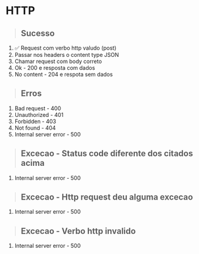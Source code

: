 # HTTP

> ## Sucesso
1. ✅ Request com verbo http valudo (post)
2. Passar nos headers o content type JSON
3. Chamar request com body correto
4. Ok - 200 e resposta com dados
5. No content - 204 e respota sem dados

> ## Erros
1. Bad request - 400
2. Unauthorized - 401
3. Forbidden - 403
4. Not found - 404
5. Internal server error - 500

> ## Excecao - Status code diferente dos citados acima
1. Internal server error - 500

> ## Excecao - Http request deu alguma excecao
1. Internal server error - 500

> ## Excecao - Verbo http invalido
1. Internal server error - 500